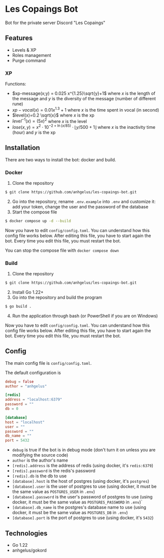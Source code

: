 # Les Copaings Bot

Bot for the private server Discord "Les Copaings"

## Features

- Levels & XP
- Roles management
- Purge command

### XP

Functions:
- $xp-message(x;y) = 0.025 x^{1.25}\sqrt{y}+1$ where $x$ is the length of the message and $y$ is the diversity of the 
message (number of different rune)
- $xp-vocal(x)=0.01 x^{1.3}+1$ where $x$ is the time spent in vocal (in second)
- $level(x)=0.2 \sqrt{x}$ where $x$ is the xp
- $level^{-1}(x)=(5x)^2$ where $x$ is the level
- $lose(x,y)= x^2\cdot 10^{-2+\ln(x/85)}\cdot\lfloor y/500 +1 \rfloor$ where $x$ is the inactivity time (hour) and $y$ is the xp

## Installation

There are two ways to install the bot: docker and build.

### Docker

1. Clone the repository
```bash
$ git clone https://github.com/anhgelus/les-copaings-bot.git
```
2. Go into the repository, rename `.env.example` into `.env` and customize it: add your token, change the user and the 
password of the database
3. Start the compose file
```bash
$ docker compose up -d --build
```

Now you have to edit `config/config.toml`.
You can understand how this config file works below.
After editing this file, you have to start again the bot.
Every time you edit this file, you must restart the bot.

You can stop the compose file with `docker compose down`

### Build

1. Clone the repository
```bash
$ git clone https://github.com/anhgelus/les-copaings-bot.git
```
2. Install Go 1.22+
3. Go into the repository and build the program
```bash
$ go build . 
```
4. Run the application through bash (or PowerShell if you are on Windows)

Now you have to edit `config/config.toml`.
You can understand how this config file works below.
After editing this file, you have to start again the bot.
Every time you edit this file, you must restart the bot.

## Config

The main config file is `config/config.toml`.

The default configuration is
```toml
debug = false
author = "anhgelus"

[redis]
address = "localhost:6379"
password = ""
db = 0

[database]
host = "localhost"
user = ""
password = ""
db_name = ""
port = 5432
```

- `debug` is true if the bot is in debug mode (don't turn it on unless you are modifying the source code)
- `author` is the author's name
- `[redis].address` is the address of redis (using docker, it's `redis:6379`)
- `[redis].password` is the redis's password
- `[redis].db` is the db to use
- `[database].host` is the host of postgres (using docker, it's `postgres`)
- `[database].user` is the user of postgres to use (using docker, it must be the same value as `POSTGRES_USER` in `.env`)
- `[database].password` is the user's password of postgres to use (using docker, it must be the same value as
`POSTGRES_PASSWORD` in `.env`)` 
- `[database].db_name` is the postgres's database name to use (using docker, it must be the same value as `POSTGRES_DB`
in `.env`)
- `[database].port` is the port of postgres to use (using docker, it's `5432`)

## Technologies

- Go 1.22
- anhgelus/gokord
